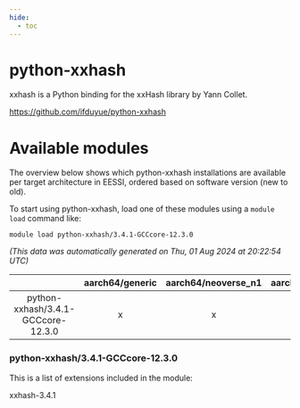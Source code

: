 ```yaml
---
hide:
  - toc
---
```


python-xxhash
=============


xxhash is a Python binding for the xxHash library by Yann Collet.

https://github.com/ifduyue/python-xxhash
# Available modules


The overview below shows which python-xxhash installations are available per target architecture in EESSI, ordered based on software version (new to old).

To start using python-xxhash, load one of these modules using a `module load` command like:

```shell
module load python-xxhash/3.4.1-GCCcore-12.3.0
```

*(This data was automatically generated on Thu, 01 Aug 2024 at 20:22:54 UTC)*  

| |aarch64/generic|aarch64/neoverse_n1|aarch64/neoverse_v1|x86_64/generic|x86_64/amd/zen2|x86_64/amd/zen3|x86_64/amd/zen4|x86_64/intel/haswell|x86_64/intel/skylake_avx512|
| :---: | :---: | :---: | :---: | :---: | :---: | :---: | :---: | :---: | :---: |
|python-xxhash/3.4.1-GCCcore-12.3.0|x|x|x|x|x|x|-|x|x|


### python-xxhash/3.4.1-GCCcore-12.3.0

This is a list of extensions included in the module:

xxhash-3.4.1